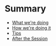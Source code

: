 # Summary

* [What we're doing](01-what-were-doing.md)
* [How we're doing it](02-how-were-doing-it.md)
* [Tips](03-tips.md)
* [After the Session](04-after-the-session.md)

